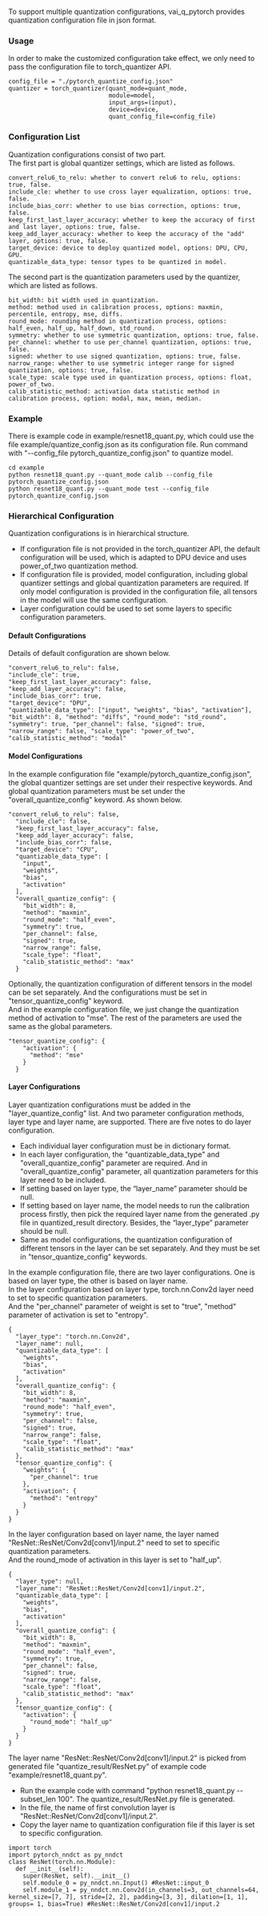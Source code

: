 To support multiple quantization configurations, vai_q_pytorch provides quantization configuration file in json format.

### Usage

In order to make the customized configuration take effect, we only need to pass the configuration file to torch_quantizer API. 
```shell
config_file = "./pytorch_quantize_config.json"
quantizer = torch_quantizer(quant_mode=quant_mode, 
                            module=model, 
                            input_args=(input), 
                            device=device, 
                            quant_config_file=config_file)
```

### Configuration List

Quantization configurations consist of two part. <br>
The first part is global quantizer settings, which are listed as follows.
```shell
convert_relu6_to_relu: whether to convert relu6 to relu, options: true, false.
include_cle: whether to use cross layer equalization, options: true, false.
include_bias_corr: whether to use bias correction, options: true, false.
keep_first_last_layer_accuracy: whether to keep the accuracy of first and last layer, options: true, false. 
keep_add_layer_accuracy: whether to keep the accuracy of the "add" layer, options: true, false.
target_device: device to deploy quantized model, options: DPU, CPU, GPU.
quantizable_data_type: tensor types to be quantized in model.
```
The second part is the quantization parameters used by the quantizer, which are listed as follows.
```shell
bit_width: bit width used in quantization.
method: method used in calibration process, options: maxmin, percentile, entropy, mse, diffs.
round_mode: rounding method in quantization process, options: half_even, half_up, half_down, std_round.
symmetry: whether to use symmetric quantization, options: true, false.
per_channel: whether to use per_channel quantization, options: true, false.
signed: whether to use signed quantization, options: true, false.
narrow_range: whether to use symmetric integer range for signed quantization, options: true, false.
scale_type: scale type used in quantization process, options: float, power_of_two.
calib_statistic_method: activation data statistic method in calibration process, option: modal, max, mean, median.
```

### Example

There is example code in example/resnet18_quant.py, which could use the file example/quantize_config.json as its configuration file. Run command with "--config_file pytorch_quantize_config.json" to quantize model.
```shell
cd example
python resnet18_quant.py --quant_mode calib --config_file pytorch_quantize_config.json
python resnet18_quant.py --quant_mode test --config_file pytorch_quantize_config.json
```

### Hierarchical Configuration

Quantization configurations is in hierarchical structure. 
- If configuration file is not provided in the torch_quantizer API, the default configuration will be used, which is adapted to DPU device and uses power_of_two quantization method.
- If configuration file is provided, model configuration, including global quantizer settings and global quantization parameters are required. If only model configuration is provided in the configuration file, all tensors in the model will use the same configuration.
- Layer configuration could be used to set some layers to specific configuration parameters.

#### Default Configurations
Details of default configuration are shown below.
```shell
"convert_relu6_to_relu": false,
"include_cle": true,
"keep_first_last_layer_accuracy": false,
"keep_add_layer_accuracy": false,
"include_bias_corr": true,
"target_device": "DPU",
"quantizable_data_type": ["input", "weights", "bias", "activation"],
"bit_width": 8, "method": "diffs", "round_mode": "std_round", "symmetry": true, "per_channel": false, "signed": true, "narrow_range": false, "scale_type": "power_of_two", "calib_statistic_method": "modal"
```

#### Model Configurations
In the example configuration file "example/pytorch_quantize_config.json", the global quantizer settings are set under their respective keywords. And global quantization parameters must be set under the "overall_quantize_config" keyword. As shown below.
```shell
"convert_relu6_to_relu": false,
  "include_cle": false,
  "keep_first_last_layer_accuracy": false,
  "keep_add_layer_accuracy": false,
  "include_bias_corr": false,
  "target_device": "CPU",
  "quantizable_data_type": [
    "input",
    "weights",
    "bias",
    "activation"
  ],
  "overall_quantize_config": {
    "bit_width": 8,
    "method": "maxmin",
    "round_mode": "half_even",
    "symmetry": true,
    "per_channel": false,
    "signed": true,
    "narrow_range": false,
    "scale_type": "float",
    "calib_statistic_method": "max"
  }
```
Optionally, the quantization configuration of different tensors in the model can be set separately. And the configurations must be set in "tensor_quantize_config" keyword. <br>
And in the example configuration file, we just change the quantization method of activation to "mse". The rest of the parameters are used the same as the global parameters.
```shell
"tensor_quantize_config": {
    "activation": {
      "method": "mse"
    }
  }
```

#### Layer Configurations
Layer quantization configurations must be added in the "layer_quantize_config" list. And two parameter configuration methods, layer type and layer name, are supported. There are five notes to do layer configuration.
- Each individual layer configuration must be in dictionary format.
- In each layer configuration, the "quantizable_data_type" and "overall_quantize_config" parameter are required. And in "overall_quantize_config" parameter, all quantization parameters for this layer need to be included.
- If setting based on layer type, the “layer_name” parameter should be null. 
- If setting based on layer name, the model needs to run the calibration process firstly, then pick the required layer name from the generated .py file in quantized_result directory. Besides, the “layer_type” parameter should be null.
- Same as model configurations, the quantization configuration of different tensors in the layer can be set separately. And they must be set in "tensor_quantize_config" keywords. <br>

In the example configuration file, there are two layer configurations. One is based on layer type, the other is based on layer name.<br>
In the layer configuration based on layer type, torch.nn.Conv2d layer need to set to specific quantization parameters.<br>
And the "per_channel" parameter of weight is set to "true", "method" parameter of activation is set to "entropy". 
```shell
{
  "layer_type": "torch.nn.Conv2d",
  "layer_name": null,
  "quantizable_data_type": [
    "weights",
    "bias",
    "activation"
  ],
  "overall_quantize_config": {
    "bit_width": 8,
    "method": "maxmin",
    "round_mode": "half_even",
    "symmetry": true,
    "per_channel": false,
    "signed": true,
    "narrow_range": false,
    "scale_type": "float",
    "calib_statistic_method": "max"
  },
  "tensor_quantize_config": {
    "weights": {
      "per_channel": true
    },
    "activation": {
      "method": "entropy"
    }
  }
}
```
In the layer configuration based on layer name, the layer named "ResNet::ResNet/Conv2d[conv1]/input.2" need to set to specific quantization parameters.<br>
And the round_mode of activation in this layer is set to "half_up". 
```shell
{
  "layer_type": null,
  "layer_name": "ResNet::ResNet/Conv2d[conv1]/input.2",
  "quantizable_data_type": [
    "weights",
    "bias",
    "activation"
  ],
  "overall_quantize_config": {
    "bit_width": 8,
    "method": "maxmin",
    "round_mode": "half_even",
    "symmetry": true,
    "per_channel": false,
    "signed": true,
    "narrow_range": false,
    "scale_type": "float",
    "calib_statistic_method": "max"
  },
  "tensor_quantize_config": {
    "activation": {
      "round_mode": "half_up"
    }
  }
}
```
The layer name "ResNet::ResNet/Conv2d[conv1]/input.2" is picked from generated file "quantize_result/ResNet.py" of example code "example/resnet18_quant.py". <br>
- Run the example code with command "python resnet18_quant.py --subset_len 100". The quantize_result/ResNet.py file is generated.  
- In the file, the name of first convolution layer is "ResNet::ResNet/Conv2d[conv1]/input.2". 
- Copy the layer name to quantization configuration file if this layer is set to specific configuration.
```shell 
import torch
import pytorch_nndct as py_nndct
class ResNet(torch.nn.Module):
  def __init__(self):
    super(ResNet, self).__init__()
    self.module_0 = py_nndct.nn.Input() #ResNet::input_0
    self.module_1 = py_nndct.nn.Conv2d(in_channels=3, out_channels=64, kernel_size=[7, 7], stride=[2, 2], padding=[3, 3], dilation=[1, 1], groups= 1, bias=True) #ResNet::ResNet/Conv2d[conv1]/input.2
```
